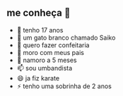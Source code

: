 ## me conheça 👋



- 🔭 tenho 17 anos
- 🌱 um gato branco chamado Saiko
- 👯 quero fazer confeitaria
- 🤔 moro com meus pais
- 💬 namoro a 5 meses
- 📫 sou umbandista
- 😄 ja fiz karate
- ⚡ tenho uma sobrinha de 2 anos

